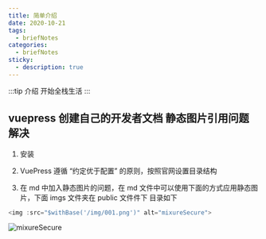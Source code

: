 ```yaml
---
title: 简单介绍
date: 2020-10-21
tags:
  - briefNotes
categories:
  - briefNotes
sticky:
  - description: true
---
```


:::tip 介绍
开始全栈生活
:::

<!-- more -->

## vuepress 创建自己的开发者文档 静态图片引用问题解决

1. 安装

2. VuePress 遵循 “约定优于配置” 的原则，按照官网设置目录结构

3. 在 md 中加入静态图片的问题，在 md 文件中可以使用下面的方式应用静态图片，下面 imgs 文件夹在 public 文件件下 目录如下

```js
<img :src="$withBase('/img/001.png')" alt="mixureSecure">
```

<img :src="$withBase('/img/BriefNotes/B001.png')" alt="mixureSecure">
